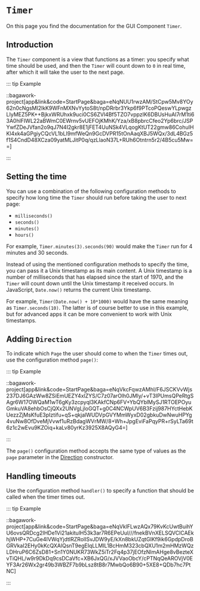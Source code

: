 <script>
	import ViewApp from '$lib/ViewApp.svelte'
</script>

# `Timer`
On this page you find the documentation for the GUI Component `Timer`.





## Introduction
The `Timer` component is a view that functions as a timer: you specify what time should be used, and then the `Timer` will count down to `0` in real time, after which it will take the user to the next page.

::: tip Example

::bagawork-project[app&link&code=StartPage&baga=eNqNUU1rwzAM/StCpw5Mv8YOy62n0cNgsMI2lkK9WFnMXNvYytoS8t/npDRrbr3Ykp6f9PTcoPQeswYLpwgzLIyMEZ5PK++BjkxWRUhxk9uci0CS6ZVl4Bf5TZO7vppzIK6DBUsHuAI7rM1ti63A0hlFIWL22aBWmC0EWrnv5vUEFOjKMhK/Yza/xB8pbrcCfeo2Yp6brc/JSPYwfZDeJVfan2o9qJ7N4I2gkr8E1jFET4UuNSk4VLqogKtUT22gmw86CohuIHKl4xk4aGPgiyCQcVL1bLI9mfWeQn9GcDVPR15tOnAaqXBJ5WQx/3dL4BGz5f1S4CndD48XCza09yatMLJitP0q/qzLlaoN37L+RUh6Otntrn5r2/4B5cu5Mw==]

:::




## Setting the time
You can use a combination of the following configuration methods to specify how long time the `Timer` should run before taking the user to next page:

* `milliseconds()`
* `seconds()`
* `minutes()`
* `hours()`

For example, `Timer.minutes(3).seconds(90)` would make the `Timer` run for 4 minutes and 30 seconds.

Instead of using the mentioned configuration methods to specify the time, you can pass it a Unix timestamp as its main content. A Unix timestamp is a number of milliseconds that has elapsed since the start of 1970, and the `Timer` will count down until the Unix timestamp it received occurs. In JavaScript, `Date.now()` returns the current Unix timestamp.

For example, `Timer(Date.now() + 10*1000)` would have the same meaning as `Timer.seconds(10)`. The latter is of course better to use in this example, but for advanced apps it can be more convenient to work with Unix timestamps.




## Adding `Direction`
To indicate which `Page` the user should come to when the `Timer` times out, use the configuration method `page()`:

::: tip Example

::bagawork-project[app&link&code=StartPage&baga=eNqVkcFqwzAMhl/F6JSCKVvWjs237DJ6GAzWw8ZSiEmUEZY4xlZYS/C7z07arOlh0JMly/+vT3IPUmsQPeRtgSAgr6W17OWQaM1wT6gKy3zcpyql3KAkfCNp6FV+YbQYblMySJ1RTOEPOyuGmkuVA8ehbOsCjQXx2UNVgLjloGQT+g0C4NCWpUV6B3Fzij987HYctHebKUezzZjMsKfuE3pIztifu+qS+qkjalWUDVpGVYMmWyxD02gbkuDwNwuHPYg4vuNw8OfDveMjVvwf1uRzBdagWVrMW/8+Wh+JpgEviFaPqyPR+rSyLTa69t6z1c2wEvu9KZOiq+kaLv80yrKz3925X8AQyG4=]

:::

The `page()` configuration method accepts the same type of values as the `page` parameter in the [Direction](./direction) constructor.





## Handling timeouts
Use the configuration method `handler()` to specify a function that should be called when the timer times out.

::: tip Example

::bagawork-project[app&link&code=StartPage&baga=eNqVklFLwzAQx79KvKcUwtBuihYU6ovsQRDcg2IHDe1Vi21akitulH53k3ar7R6EPeUul///fnekBVnXELSQVClCAEkhjWHP+7CuGe4IVWqYjdtIRZRolISvJDW9yE/kXn8bkUZqtGIKf9ik6GpdpDroBGRVkaI2EHy0kKcQXAlQsnT9egEIqLLMIL1BcHmM323cbQXU1m2mHMzWQzLDHruP6C6ZsD81+Sn1Y0NUKR73WkZ5iTr2Fq4p37jEOfzNImAHge8vBezteXvTiQHL/w9r9DkDq9csDCaVfc+XB6JxQG/xJVVaoObcY/cPTNqQeAROVjV0EYF3Ar26Wx2gr49b3WBZF7b9bLsz8tB8r7MwbQo6B90+5XE8+QDb7hc7PtNC]

:::